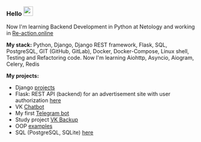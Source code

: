 ### Hello <img src="https://github.com/maryzaria/some-information/blob/main/photo/Hi.gif" width="25px">

Now I'm learning Backend Development in Python at Netology and working in [Re-action.online](https://re-action.online/)

**My stack:**
Python, Django, Django REST framework, Flask, SQL, PostgreSQL, GIT (GitHub, GitLab), Docker, Docker-Compose, Linux shell, Testing and Refactoring code.
Now I'm learning Aiohttp, Asyncio, Aiogram, Celery, Redis

**My projects:**
- Django [projects](https://github.com/maryzaria/Django-Netology)
- Flask: REST API (backend) for an advertisement site with user authorization [here](https://github.com/maryzaria/netology_flask/tree/main/homework)
- VK [Chatbot](https://github.com/maryzaria/VKinder)
- My first [Telegram bot](https://github.com/maryzaria/My-First-Telegram-Bot)
- Study project [VK Backup](https://github.com/maryzaria/VK_Backup)
- OOP [examples](https://github.com/maryzaria/courses/tree/main/OOP)
- SQL (PostgreSQL, SQLite) [here](https://github.com/maryzaria/Netology/tree/main/SQL)
<!--
**maryzaria/maryzaria** is a ✨ _special_ ✨ repository because its `README.md` (this file) appears on your GitHub profile.

Here are some ideas to get you started:

- 🔭 I’m currently working on ...
- 🌱 I’m currently learning ...
- 👯 I’m looking to collaborate on ...
- 🤔 I’m looking for help with ...
- 💬 Ask me about ...
- 📫 How to reach me: ...
- 😄 Pronouns: ...
- ⚡ Fun fact: ...
-->
